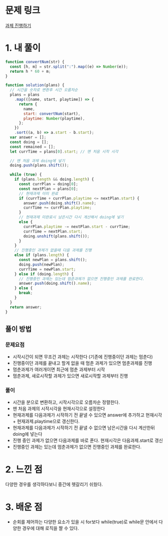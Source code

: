 # 문제 링크

[과제 진행하기](https://school.programmers.co.kr/learn/courses/30/lessons/176962)

# 1. 내 풀이

```js
function convertNum(str) {
  const [h, m] = str.split(":").map((e) => Number(e));
  return h * 60 + m;
}

function solution(plans) {
  // 시간을 숫자로 변환후 시간 오름차순
  plans = plans
    .map(([name, start, playtime]) => {
      return {
        name,
        start: convertNum(start),
        playtime: Number(playtime),
      };
    })
    .sort((a, b) => a.start - b.start);
  var answer = [];
  const doing = [];
  const remained = [];
  let currTime = plans[0].start; // 맨 처음 시작 시각

  // 맨 처음 과제 doing에 넣기
  doing.push(plans.shift());

  while (true) {
    if (plans.length && doing.length) {
      const currPlan = doing[0];
      const nextPlan = plans[0];
      // 현재과제 이미 완료
      if (currTime + currPlan.playtime <= nextPlan.start) {
        answer.push(doing.shift().name);
        currTime += currPlan.playtime;
      }
      // 현재과제 미완료시 남은시간 다시 계산해서 doing에 넣기
      else {
        currPlan.playtime -= nextPlan.start - currTime;
        currTime = nextPlan.start;
        doing.unshift(plans.shift());
      }
    }
    // 진행중인 과제가 없을때 다음 과제를 진행
    else if (plans.length) {
      const newPlan = plans.shift();
      doing.push(newPlan);
      currTime = newPlan.start;
    } else if (doing.length) {
      // 진행중인 과제는 있는데 멈춘과제가 없으면 진행중인 과제를 완료한다.
      answer.push(doing.shift().name);
    } else {
      break;
    }
  }
  return answer;
}
```

## 풀이 방법

### 문제요점

- 시작시간이 되면 무조건 과제는 시작한다 (기존에 진행중이던 과제는 멈춘다)
- 진행중이던 과제를 끝내고 할게 없을 때 멈춘 과제가 있으면 멈춘과제를 진행
- 멈춘과제가 여러개이면 최근에 멈춘 과제부터 시작
- 멈춘과제, 새로시작할 과제가 있으면 새로시작할 과제부터 진행

### 풀이

- 시간을 분으로 변환하고, 시작시각으로 오름차순 정렬한다.
- 맨 처음 과제의 시작시각을 현재시각으로 설정한다
- 현재과제를 다음과제가 시작하기 전 끝낼 수 있으면 answer에 추가하고 현재시각 + 현재과제.playtime으로 갱신한다.
- 현재과제를 다음과제가 시작하기 전 끝낼 수 없으면 남은시간을 다시 계산한뒤 doing에 넣는다
- 진행 중인 과제가 없으면 다음과제를 바로 푼다. 현재시각은 다음과제.start로 갱신
- 진행중인 과제는 있는데 멈춘과제가 없으면 진행중인 과제를 완료한다.

# 2. 느낀 점

다양한 경우를 생각하다보니 중간에 헷갈리기 쉬웠다.

# 3. 배운 점

- 순회를 제어하는 다양한 요소가 있을 시 for보다 while(true)로 while문 안에서 다양한 경우에 대해 로직을 짤 수 있다.
